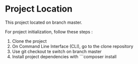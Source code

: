 # Project Location
This project located on branch master.

For project initialization, follow these steps :
1. Clone the project
2. On Command Line Interface (CLI), go to the clone repository
3. Use git checkout te switch on branch master
4. Install project dependencies with ```composer install
